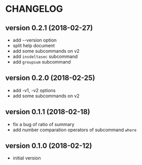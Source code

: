 # CHANGELOG

## version 0.2.1 (2018-02-27)
- add --version option
- split help document
- add some subcommands on v2
- add `insdeltasec` subcommand
- add `groupsum` subcommand

## version 0.2.0 (2018-02-25)
- add -v1, -v2 options
- add some subcommands on v2

## version 0.1.1 (2018-02-18)
- fix a bug of ratio of summary
- add number comparation operators of subcommand `where`

## version 0.1.0 (2018-02-12)
- initial version

